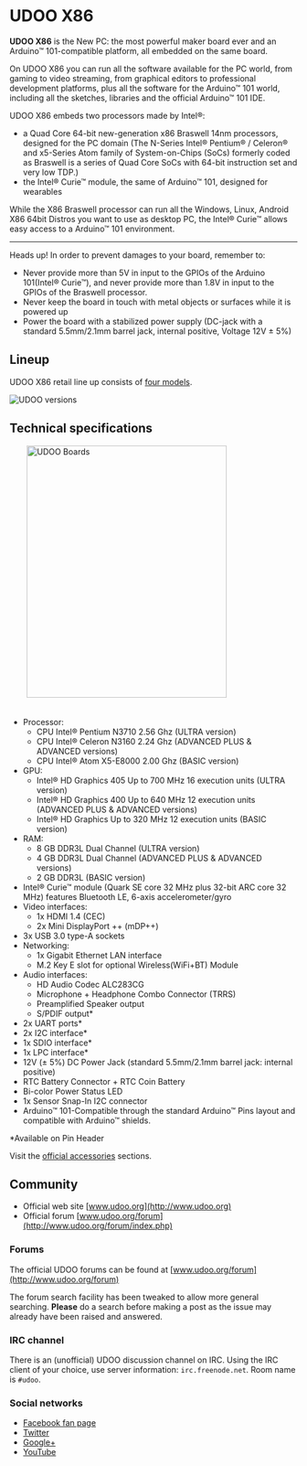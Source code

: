 # UDOO X86
**UDOO X86** is the New PC: the most powerful maker board ever and an Arduino&trade; 101-compatible platform, all embedded on the same board.

On UDOO X86 you can run all the software available for the PC world, from gaming to video streaming, from graphical editors to professional development platforms, plus all the software for the Arduino&trade; 101 world, including all the sketches, libraries and the official Arduino&trade; 101 IDE.

UDOO X86 embeds two processors made by Intel&reg;:
* a Quad Core 64-bit new-generation x86 Braswell 14nm processors, designed for the PC domain (The N-Series Intel® Pentium® / Celeron® and x5-Series Atom family of System-on-Chips (SoCs) formerly coded as Braswell is a series of Quad Core SoCs with 64-bit instruction set and very low TDP.)
* the Intel&reg; Curie&trade; module, the same of Arduino&trade; 101, designed for wearables

While the X86 Braswell processor can run all the Windows, Linux, Android X86 64bit Distros you want to use as desktop PC, the Intel&reg; Curie&trade; allows easy access to a Arduino&trade; 101 environment.

<hr/>

<span class="label label-warning">Heads up!</span> In order to prevent damages to your board, remember to:

* Never provide more than 5V in input to the GPIOs of the Arduino 101(Intel&reg; Curie&trade;), and never provide more than 1.8V in input to the GPIOs of the Braswell processor.
* Never keep the board in touch with metal objects or surfaces while it is powered up
* Power the board with a stabilized power supply (DC-jack with a standard 5.5mm/2.1mm barrel jack, internal positive, Voltage 12V ± 5%)


## Lineup
UDOO X86 retail line up consists of [four models](!Hardware_Reference/Board_versions).

<img src="../img/udoox86_lineup.png" alt="UDOO versions" class="img-responsive" >


## Technical specifications

<img src="../img/x86_ultra_rotate.png" alt="UDOO Boards" class="img-responsive pull-right" height="441px" width="350px"  style="margin-bottom:20px; margin-left:30px;">

* Processor:
  * CPU Intel&reg; Pentium N3710 2.56 Ghz (ULTRA version)
  * CPU Intel&reg; Celeron N3160 2.24 Ghz (ADVANCED PLUS & ADVANCED versions)
  * CPU Intel&reg; Atom X5-E8000 2.00 Ghz (BASIC version)
* GPU:
  * Intel&reg; HD Graphics 405 Up to 700 MHz 16 execution units (ULTRA version)
  * Intel&reg; HD Graphics 400 Up to 640 MHz 12 execution units (ADVANCED PLUS & ADVANCED versions)
  * Intel&reg; HD Graphics Up to 320 MHz 12 execution units (BASIC version)
* RAM:
  * 8 GB DDR3L Dual Channel (ULTRA version)
  * 4 GB DDR3L Dual Channel (ADVANCED PLUS & ADVANCED versions)
  * 2 GB DDR3L (BASIC version)
* Intel&reg; Curie&trade; module (Quark SE core 32 MHz plus 32-bit ARC core 32 MHz) features Bluetooth LE, 6-axis accelerometer/gyro
* Video interfaces:
  * 1x HDMI 1.4 (CEC)
  * 2x Mini DisplayPort ++ (mDP++)
* 3x USB 3.0 type-A sockets
* Networking:
  * 1x Gigabit Ethernet LAN interface
  * M.2 Key E slot for optional Wireless(WiFi+BT) Module
* Audio interfaces:
  * HD Audio Codec ALC283CG
  * Microphone + Headphone Combo Connector (TRRS)
  * Preamplified Speaker output
  * S/PDIF output*
* 2x UART ports*
* 2x I2C interface*
* 1x SDIO interface*
* 1x LPC interface*
* 12V (± 5%) DC Power Jack (standard 5.5mm/2.1mm barrel jack: internal positive)
* RTC Battery Connector + RTC Coin Battery
* Bi-color Power Status LED
* 1x Sensor Snap-In I2C connector
* Arduino&trade; 101-Compatible through the standard Arduino&trade; Pins layout and compatible with Arduino&trade; shields.

&#42;Available on Pin Header

Visit the [official accessories](!Hardware_&_Accessories/Official_Accessories) sections.

## Community
* Official web site [www.udoo.org](http://www.udoo.org)
* Official forum [www.udoo.org/forum](http://www.udoo.org/forum/index.php)

### Forums
The official UDOO forums can be found at [www.udoo.org/forum](http://www.udoo.org/forum)

The forum search facility has been tweaked to allow more general searching.
**Please** do a search before making a post as the issue may already have been raised and answered.

### IRC channel
There is an (unofficial) UDOO discussion channel on IRC. Using the IRC client of your choice, use server information: `irc.freenode.net`. Room name is `#udoo`.


### Social networks
 * [Facebook fan page](http://www.facebook.com/udooboard)
 * [Twitter](http://twitter.com/UDOO_Board)
 * [Google+](https://plus.google.com/u/0/110742692974455430878/posts)
 * [YouTube](http://www.youtube.com/channel/UCXv5UyGn5jArK8xOAmuSeHg)


<!-- Google Code -->
<script type="text/javascript">
var google_conversion_id = 983836026;
var google_custom_params = window.google_tag_params;
var google_remarketing_only = true;
</script>
</noscript>
